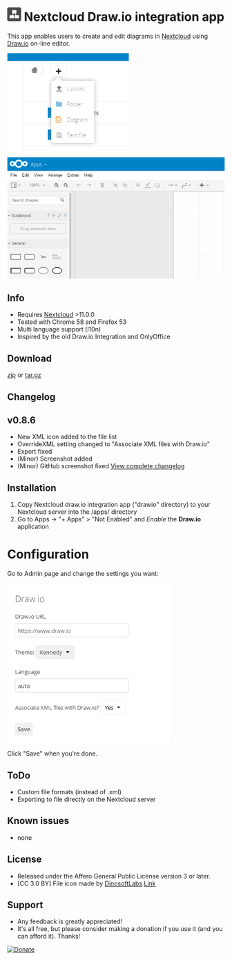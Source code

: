 # ![](screenshots/icon.png) Nextcloud Draw.io integration app

This app enables users to create and edit diagrams in [Nextcloud](https://nextcloud.com) using [Draw.io](https://draw.io) on-line editor.

![](screenshots/drawio_add.png)

![](screenshots/drawio_integration.png)


## Info ##
- Requires [Nextcloud](https://nextcloud.com) >11.0.0
- Tested with Chrome 58 and Firefox 53
- Multi language support (l10n)
- Inspired by the old Draw.io Integration and OnlyOffice


## Download ##
[zip](https://github.com/pawelrojek/nextcloud-drawio/releases/download/v0.8.6/drawio-v0.8.6.zip) or [tar.gz](https://github.com/pawelrojek/nextcloud-drawio/releases/download/v0.8.6/drawio-v0.8.6.tar.gz)


## Changelog ##
## v0.8.6
- New XML icon added to the file list
- OverrideXML setting changed to "Associate XML files with Draw.io"
- Export fixed
- (Minor) Screenshot added
- (Minor) GitHub screenshot fixed
[View complete changelog](https://github.com/pawelrojek/nextcloud-drawio/blob/master/drawio/CHANGELOG.md)


## Installation ##
1. Copy Nextcloud draw.io integration app ("drawio" directory) to your Nextcloud server into the /apps/ directory
2. Go to Apps -> "+ Apps" > "Not Enabled" and _Enable_ the **Draw.io** application


# Configuration
Go to Admin page and change the settings you want:

![](screenshots/drawio_admin.png)

Click "Save" when you're done.


## ToDo ##
 * Custom file formats (instead of .xml)
 * Exporting to file directly on the Nextcloud server


## Known issues ##
 * none


## License ##
- Released under the Affero General Public License version 3 or later.
- [CC 3.0 BY] File icon made by [DinosoftLabs](http://www.flaticon.com/authors/dinosoftlabs) [Link](http://www.flaticon.com/free-icon/organization_348440)



## Support ##
 * Any feedback is greatly appreciated!
 * It's all free, but please consider making a donation if you use it (and you can afford it). Thanks!

[![Donate](https://www.paypalobjects.com/en_US/i/btn/btn_donateCC_LG.gif)](https://www.paypal.me/pawelrojek/4usd)